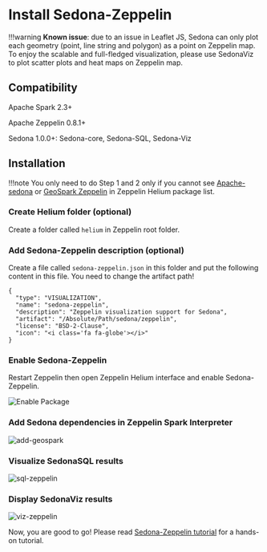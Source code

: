 <!--
 Licensed to the Apache Software Foundation (ASF) under one
 or more contributor license agreements.  See the NOTICE file
 distributed with this work for additional information
 regarding copyright ownership.  The ASF licenses this file
 to you under the Apache License, Version 2.0 (the
 "License"); you may not use this file except in compliance
 with the License.  You may obtain a copy of the License at

   http://www.apache.org/licenses/LICENSE-2.0

 Unless required by applicable law or agreed to in writing,
 software distributed under the License is distributed on an
 "AS IS" BASIS, WITHOUT WARRANTIES OR CONDITIONS OF ANY
 KIND, either express or implied.  See the License for the
 specific language governing permissions and limitations
 under the License.
 -->

# Install Sedona-Zeppelin

!!!warning
**Known issue**: due to an issue in Leaflet JS, Sedona can only plot each geometry (point, line string and polygon) as a point on Zeppelin map. To enjoy the scalable and full-fledged visualization, please use SedonaViz to plot scatter plots and heat maps on Zeppelin map.

## Compatibility

Apache Spark 2.3+

Apache Zeppelin 0.8.1+

Sedona 1.0.0+: Sedona-core, Sedona-SQL, Sedona-Viz

## Installation

!!!note
You only need to do Step 1 and 2 only if you cannot see [Apache-sedona](https://www.npmjs.com/package/apache-sedona) or [GeoSpark Zeppelin](https://www.npmjs.com/package/geospark-zeppelin) in Zeppelin Helium package list.

### Create Helium folder (optional)

Create a folder called `helium` in Zeppelin root folder.

### Add Sedona-Zeppelin description (optional)

Create a file called `sedona-zeppelin.json` in this folder and put the following content in this file. You need to change the artifact path!

```
{
  "type": "VISUALIZATION",
  "name": "sedona-zeppelin",
  "description": "Zeppelin visualization support for Sedona",
  "artifact": "/Absolute/Path/sedona/zeppelin",
  "license": "BSD-2-Clause",
  "icon": "<i class='fa fa-globe'></i>"
}
```

### Enable Sedona-Zeppelin

Restart Zeppelin then open Zeppelin Helium interface and enable Sedona-Zeppelin.

![Enable Package](../image/enable-helium.gif)

### Add Sedona dependencies in Zeppelin Spark Interpreter

![add-geospark](../image/add-geospark-interpreter.gif)

### Visualize SedonaSQL results

![sql-zeppelin](../image/sql-zeppelin.gif)

### Display SedonaViz results

![viz-zeppelin](../image/viz-zeppelin.gif)

Now, you are good to go! Please read [Sedona-Zeppelin tutorial](../tutorial/zeppelin.md) for a hands-on tutorial.
